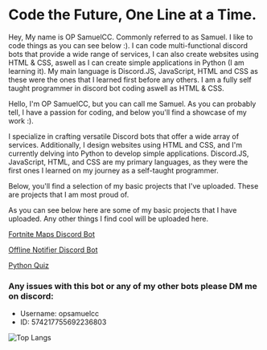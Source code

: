 <h1>Code the Future, One Line at a Time.</h1>
<p>Hey, My name is OP SamuelCC. Commonly referred to as Samuel. I like to code things as you can see below :). I can code multi-functional discord bots that provide a wide range of services, I can also create websites using HTML & CSS, aswell as I can create simple applications in Python (I am learning it). My main language is Discord.JS, JavaScript, HTML and CSS as these were the ones that I learned first before any others. I am a fully self taught programmer in discord bot coding aswell as HTML & CSS.</p>

<p>Hello, I'm OP SamuelCC, but you can call me Samuel. As you can probably tell, I have a passion for coding, and below you'll find a showcase of my work :).</p>

<p>I specialize in crafting versatile Discord bots that offer a wide array of services. Additionally, I design websites using HTML and CSS, and I'm currently delving into Python to develop simple applications. Discord.JS, JavaScript, HTML, and CSS are my primary languages, as they were the first ones I learned on my journey as a self-taught programmer.</p>

<p>Below, you'll find a selection of my basic projects that I've uploaded. These are projects that I am most proud of.</p>

<p>As you can see below here are some of my basic projects that I have uploaded. Any other things I find cool will be uploaded here.</p>
<p><a href="https://github.com/OPSamuel/Fortnite-Maps">Fortnite Maps Discord Bot</a></p>
<p><a href="https://github.com/OPSamuel/Offline-Notifier">Offline Notifier Discord Bot</a></p>
<p><a href="https://github.com/OPSamuel/Python-Quiz">Python Quiz</a></p>

<h3>Any issues with this bot or any of my other bots please DM me on discord:</h3>

<ul>
   <li>Username: opsamuelcc</li>
   <li>ID: 574217755692236803</li>
</ul>

![Top Langs](https://github-readme-stats.vercel.app/api/top-langs/?username=OPSamuel&hide=PowerShell,Procfile&theme=tokyonight)
